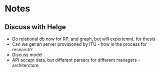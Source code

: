 # Notes

## Discuss with Helge
- Do relational db now for RP, and graph, but will experiemnt, for thesis
- Can we get an server provisioned by ITU - how is the process for research?
- Discuss model
- API accept data, but different parsers for different managers - architercture